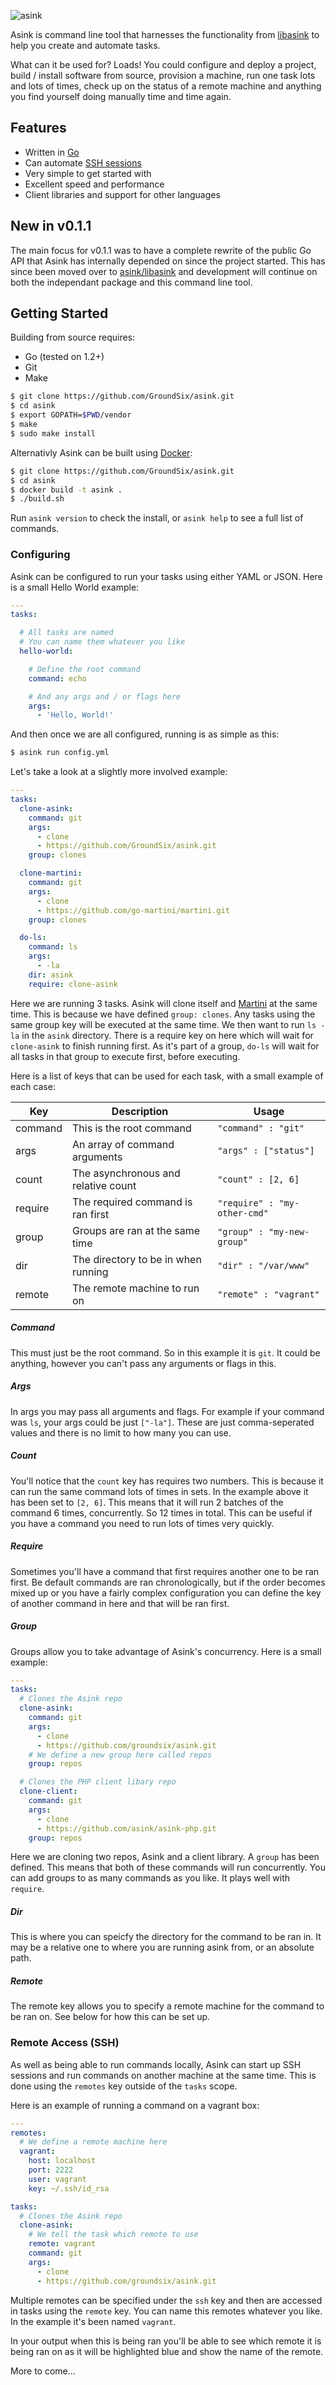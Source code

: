 ![asink](https://raw.githubusercontent.com/GroundSix/asink/master/images/asink.png)

Asink is command line tool that harnesses the functionality from 
[libasink](https://github.com/asink/libasink) to help you create
and automate tasks.

What can it be used for? Loads! You could configure and deploy a project, build / install
software from source, provision a machine, run one task lots and lots of times, check up on the status of a remote machine and anything you find yourself doing manually time and time again.

## Features

* Written in [Go](http://golang.org)
* Can automate [SSH sessions](https://github.com/GroundSix/asink#remote-access-ssh)
* Very simple to get started with
* Excellent speed and performance
* Client libraries and support for other languages

## New in v0.1.1

The main focus for v0.1.1 was to have a complete rewrite of the public Go
API that Asink has internally depended on since the project started. This
has since been moved over to [asink/libasink](https://github.com/asink/libasink)
and development will continue on both the independant package and this
command line tool.

## Getting Started

Building from source requires:

* Go (tested on 1.2+)
* Git
* Make

```bash
$ git clone https://github.com/GroundSix/asink.git
$ cd asink
$ export GOPATH=$PWD/vendor
$ make
$ sudo make install
```

Alternativly Asink can be built using [Docker](https://www.docker.com/):

```bash
$ git clone https://github.com/GroundSix/asink.git
$ cd asink
$ docker build -t asink .
$ ./build.sh
```

Run `asink version` to check the install, or `asink help` to see a full list of commands.

### Configuring

Asink can be configured to run your tasks using either YAML or JSON. Here is a small
Hello World example:

```yaml
---
tasks:

  # All tasks are named
  # You can name them whatever you like
  hello-world:

    # Define the root command
    command: echo

    # And any args and / or flags here
    args:
      - 'Hello, World!'
```

And then once we are all configured, running is as simple as this:

```bash
$ asink run config.yml
```

Let's take a look at a slightly more involved example:

```yaml
---
tasks:
  clone-asink:
    command: git
    args:
      - clone
      - https://github.com/GroundSix/asink.git
    group: clones

  clone-martini:
    command: git
    args:
      - clone
      - https://github.com/go-martini/martini.git
    group: clones

  do-ls:
    command: ls
    args:
      - -la
    dir: asink
    require: clone-asink
```

Here we are running 3 tasks. Asink will clone itself and
[Martini](https://github.com/go-martini/martini.git) at the same time. This
is because we have defined `group: clones`. Any tasks using the same group
key will be executed at the same time. We then want to run `ls -la` in
the `asink` directory. There is a require key on here which will wait for
`clone-asink` to finish running first. As it's part of a group, `do-ls` will
wait for all tasks in that group to execute first, before executing.

Here is a list of keys that can be used for each task, with a small example of each
case:

| Key      | Description                         | Usage                       | 
|----------|-------------------------------------|-----------------------------|
| command  | This is the root command            | `"command" : "git"`         |
| args     | An array of command arguments       | `"args" : ["status"]`       |
| count    | The asynchronous and relative count | `"count" : [2, 6]`          |
| require  | The required command is ran first   | `"require" : "my-other-cmd"`|
| group    | Groups are ran at the same time     | `"group" : "my-new-group"`  |
| dir      | The directory to be in when running | `"dir" : "/var/www"`        |
| remote   | The remote machine to run on        | `"remote" : "vagrant"`      |

##### Command
This must just be the root command. So in this example it is `git`. It could
be anything, however you can't pass any arguments or flags in this.

##### Args
In args you may pass all arguments and flags. For example if your command
was `ls`, your args could be just `["-la"]`. These are just comma-seperated
values and there is no limit to how many you can use.

##### Count
You'll notice that the `count` key has requires two numbers. This is because
it can run the same command lots of times in sets. In the example above
it has been set to `[2, 6]`. This means that it will run 2 batches of
the command 6 times, concurrently. So 12 times in total. This can be useful
if you have a command you need to run lots of times very quickly.

##### Require
Sometimes you'll have a command that first requires another one to be ran
first. Be default commands are ran chronologically, but if the order becomes
mixed up or you have a fairly complex configuration you can define the key
of another command in here and that will be ran first.

##### Group
Groups allow you to take advantage of Asink's concurrency. Here is a small
example:

```yaml
---
tasks:
  # Clones the Asink repo
  clone-asink:
    command: git
    args:
      - clone
      - https://github.com/groundsix/asink.git
    # We define a new group here called repos
    group: repos

  # Clones the PHP client libary repo
  clone-client:
    command: git
    args:
      - clone
      - https://github.com/asink/asink-php.git
    group: repos
```

Here we are cloning two repos, Asink and a client library. A `group` has been defined.
This means that both of these commands will run concurrently. You can
add groups to as many commands as you like. It plays well with `require`.

##### Dir
This is where you can speicfy the directory for the command to be ran in.
It may be a relative one to where you are running asink from, or an absolute
path.

##### Remote
The remote key allows you to specify a remote machine for the command
to be ran on. See below for how this can be set up.

### Remote Access (SSH)

As well as being able to run commands locally, Asink can start up
SSH sessions and run commands on another machine at the same time.
This is done using the `remotes` key outside of the `tasks` scope.

Here is an example of running a command on a vagrant box:

```yaml
---
remotes:
  # We define a remote machine here
  vagrant:
    host: localhost
    port: 2222
    user: vagrant
    key: ~/.ssh/id_rsa

tasks:
  # Clones the Asink repo
  clone-asink:
    # We tell the task which remote to use
    remote: vagrant
    command: git
    args:
      - clone
      - https://github.com/groundsix/asink.git
```

Multiple remotes can be specified under the `ssh` key and then are
accessed in tasks using the `remote` key. You can name this remotes
whatever you like. In the example it's been named `vagrant`.

In your output when this is being ran you'll be able to see which remote
it is being ran on as it will be highlighted blue and show the name of
the remote.

More to come...